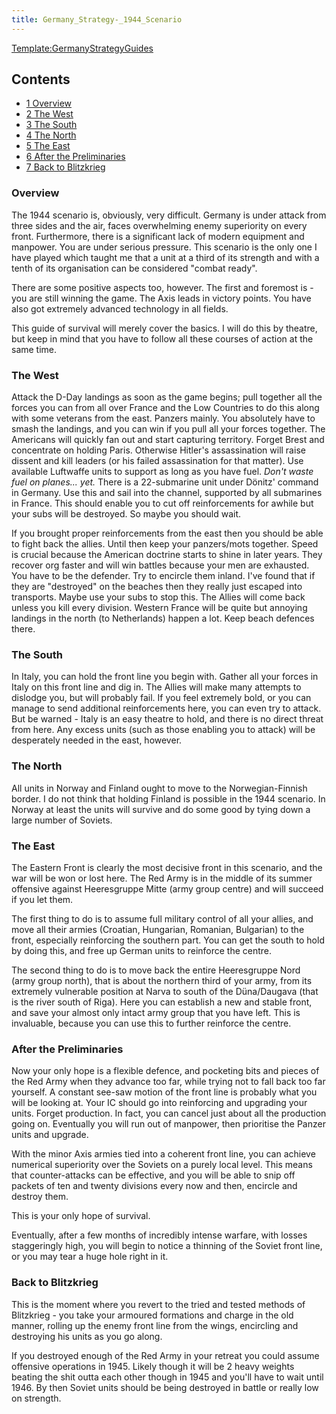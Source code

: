 ```yaml
---
title: Germany_Strategy-_1944_Scenario
---
```

 [Template:GermanyStrategyGuides](/wiki/index.php?title=Template:GermanyStrategyGuides&action=edit&redlink=1 "Template:GermanyStrategyGuides (page does not exist)")

Contents
--------

*   [1 Overview](#Overview)
*   [2 The West](#The_West)
*   [3 The South](#The_South)
*   [4 The North](#The_North)
*   [5 The East](#The_East)
*   [6 After the Preliminaries](#After_the_Preliminaries)
*   [7 Back to Blitzkrieg](#Back_to_Blitzkrieg)

### Overview

The 1944 scenario is, obviously, very difficult. Germany is under attack from three sides and the air, faces overwhelming enemy superiority on every front. Furthermore, there is a significant lack of modern equipment and manpower. You are under serious pressure. This scenario is the only one I have played which taught me that a unit at a third of its strength and with a tenth of its organisation can be considered "combat ready".

There are some positive aspects too, however. The first and foremost is - you are still winning the game. The Axis leads in victory points. You have also got extremely advanced technology in all fields.

This guide of survival will merely cover the basics. I will do this by theatre, but keep in mind that you have to follow all these courses of action at the same time.

### The West

Attack the D-Day landings as soon as the game begins; pull together all the forces you can from all over France and the Low Countries to do this along with some veterans from the east. Panzers mainly. You absolutely have to smash the landings, and you can win if you pull all your forces together. The Americans will quickly fan out and start capturing territory. Forget Brest and concentrate on holding Paris. Otherwise Hitler's assassination will raise dissent and kill leaders (or his failed assassination for that matter). Use available Luftwaffe units to support as long as you have fuel. _Don't waste fuel on planes... yet._ There is a 22-submarine unit under Dönitz' command in Germany. Use this and sail into the channel, supported by all submarines in France. This should enable you to cut off reinforcements for awhile but your subs will be destroyed. So maybe you should wait.

If you brought proper reinforcements from the east then you should be able to fight back the allies. Until then keep your panzers/mots together. Speed is crucial because the American doctrine starts to shine in later years. They recover org faster and will win battles because your men are exhausted. You have to be the defender. Try to encircle them inland. I've found that if they are "destroyed" on the beaches then they really just escaped into transports. Maybe use your subs to stop this. The Allies will come back unless you kill every division. Western France will be quite but annoying landings in the north (to Netherlands) happen a lot. Keep beach defences there.

### The South

In Italy, you can hold the front line you begin with. Gather all your forces in Italy on this front line and dig in. The Allies will make many attempts to dislodge you, but will probably fail. If you feel extremely bold, or you can manage to send additional reinforcements here, you can even try to attack. But be warned - Italy is an easy theatre to hold, and there is no direct threat from here. Any excess units (such as those enabling you to attack) will be desperately needed in the east, however.

### The North

All units in Norway and Finland ought to move to the Norwegian-Finnish border. I do not think that holding Finland is possible in the 1944 scenario. In Norway at least the units will survive and do some good by tying down a large number of Soviets.

### The East

The Eastern Front is clearly the most decisive front in this scenario, and the war will be won or lost here. The Red Army is in the middle of its summer offensive against Heeresgruppe Mitte (army group centre) and will succeed if you let them.

The first thing to do is to assume full military control of all your allies, and move all their armies (Croatian, Hungarian, Romanian, Bulgarian) to the front, especially reinforcing the southern part. You can get the south to hold by doing this, and free up German units to reinforce the centre.

The second thing to do is to move back the entire Heeresgruppe Nord (army group north), that is about the northern third of your army, from its extremely vulnerable position at Narva to south of the Düna/Daugava (that is the river south of Riga). Here you can establish a new and stable front, and save your almost only intact army group that you have left. This is invaluable, because you can use this to further reinforce the centre.

### After the Preliminaries

Now your only hope is a flexible defence, and pocketing bits and pieces of the Red Army when they advance too far, while trying not to fall back too far yourself. A constant see-saw motion of the front line is probably what you will be looking at. Your IC should go into reinforcing and upgrading your units. Forget production. In fact, you can cancel just about all the production going on. Eventually you will run out of manpower, then prioritise the Panzer units and upgrade.

With the minor Axis armies tied into a coherent front line, you can achieve numerical superiority over the Soviets on a purely local level. This means that counter-attacks can be effective, and you will be able to snip off packets of ten and twenty divisions every now and then, encircle and destroy them.

This is your only hope of survival.

Eventually, after a few months of incredibly intense warfare, with losses staggeringly high, you will begin to notice a thinning of the Soviet front line, or you may tear a huge hole right in it.

### Back to Blitzkrieg

This is the moment where you revert to the tried and tested methods of Blitzkrieg - you take your armoured formations and charge in the old manner, rolling up the enemy front line from the wings, encircling and destroying his units as you go along.

If you destroyed enough of the Red Army in your retreat you could assume offensive operations in 1945. Likely though it will be 2 heavy weights beating the shit outta each other though in 1945 and you'll have to wait until 1946. By then Soviet units should be being destroyed in battle or really low on strength.